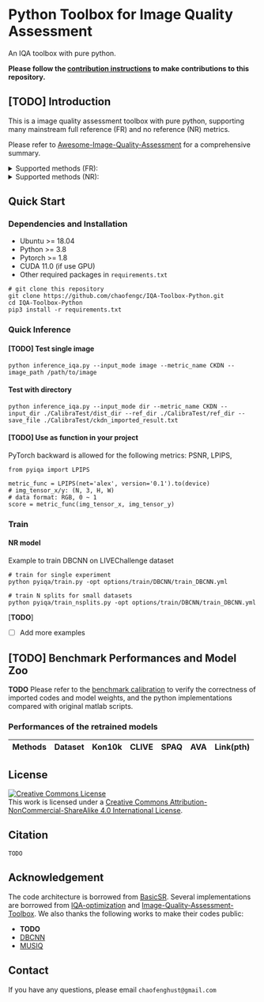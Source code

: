 # Python Toolbox for Image Quality Assessment
An IQA toolbox with pure python.

**Please follow the [contribution instructions](Instruction.md) to make contributions to this repository.**

## [**TODO**] Introduction

This is a image quality assessment toolbox with pure python, supporting many mainstream full reference (FR) and no reference (NR) metrics.

Please refer to [Awesome-Image-Quality-Assessment](https://github.com/chaofengc/Awesome-Image-Quality-Assessment) for a comprehensive summary. 
<details close>
<summary>Supported methods (FR):</summary>

- [ ] LPIPS 
- [ ] DISTS

</details>

<details close>
<summary>Supported methods (NR):</summary>

- [x] MUSIQ

</details>


## Quick Start

### Dependencies and Installation
- Ubuntu >= 18.04
- Python >= 3.8
- Pytorch >= 1.8
- CUDA 11.0 (if use GPU)
- Other required packages in `requirements.txt`
```
# git clone this repository
git clone https://github.com/chaofengc/IQA-Toolbox-Python.git
cd IQA-Toolbox-Python
pip3 install -r requirements.txt
```

### Quick Inference

#### [TODO] Test single image
```
python inference_iqa.py --input_mode image --metric_name CKDN --image_path /path/to/image 
```

#### Test with directory
```
python inference_iqa.py --input_mode dir --metric_name CKDN --input_dir ./CalibraTest/dist_dir --ref_dir ./CalibraTest/ref_dir --save_file ./CalibraTest/ckdn_imported_result.txt 
```

#### [**TODO**] Use as function in your project
PyTorch backward is allowed for the following metrics: PSNR, LPIPS,  

```
from pyiqa import LPIPS 

metric_func = LPIPS(net='alex', version='0.1').to(device)
# img_tensor_x/y: (N, 3, H, W)
# data format: RGB, 0 ~ 1
score = metric_func(img_tensor_x, img_tensor_y)
```

### Train 

#### NR model

Example to train DBCNN on LIVEChallenge dataset
```
# train for single experiment
python pyiqa/train.py -opt options/train/DBCNN/train_DBCNN.yml 

# train N splits for small datasets
python pyiqa/train_nsplits.py -opt options/train/DBCNN/train_DBCNN.yml 
```

[**TODO**]
- [ ] Add more examples


## [**TODO**] Benchmark Performances and Model Zoo

**TODO** Please refer to the [benchmark calibration](BenchmarkCalib.md) to verify the correctness of imported codes and model weights, and the python implementations compared with original matlab scripts.

### Performances of the retrained models

| Methods | Dataset | Kon10k | CLIVE | SPAQ | AVA | Link(pth) |
| --- | --- | --- | --- | --- | --- | --- |

## License

<a rel="license" href="http://creativecommons.org/licenses/by-nc-sa/4.0/"><img alt="Creative Commons License" style="border-width:0" src="https://i.creativecommons.org/l/by-nc-sa/4.0/88x31.png" /></a><br />This work is licensed under a <a rel="license" href="http://creativecommons.org/licenses/by-nc-sa/4.0/">Creative Commons Attribution-NonCommercial-ShareAlike 4.0 International License</a>.

## Citation

```
TODO
```

## Acknowledgement

The code architecture is borrowed from [BasicSR](https://github.com/xinntao/BasicSR). Several implementations are borrowed from [IQA-optimization](https://github.com/dingkeyan93/IQA-optimization) and [Image-Quality-Assessment-Toolbox](https://github.com/RyanXingQL/Image-Quality-Assessment-Toolbox). We also thanks the following works to make their codes public:
- **TODO**
- [DBCNN]() 
- [MUSIQ]() 

## Contact

If you have any questions, please email `chaofenghust@gmail.com`
